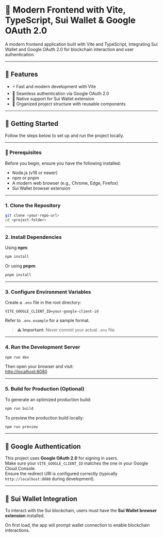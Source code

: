 # 🧩 Modern Frontend with Vite, TypeScript, Sui Wallet & Google OAuth 2.0

A modern frontend application built with Vite and TypeScript, integrating Sui Wallet and Google OAuth 2.0 for blockchain interaction and user authentication.

---

## 📁 Features

- ⚡️ Fast and modern development with Vite  
- 🔐 Seamless authentication via Google OAuth 2.0  
- 🔗 Native support for Sui Wallet extension  
- 🔧 Organized project structure with reusable components  

---

## 🚀 Getting Started

Follow the steps below to set up and run the project locally.

---

### 🧰 Prerequisites

Before you begin, ensure you have the following installed:

- Node.js (v16 or newer)  
- npm or pnpm  
- A modern web browser (e.g., Chrome, Edge, Firefox)  
- Sui Wallet browser extension  

---

### 1. Clone the Repository

```bash
git clone <your-repo-url>
cd <project-folder>
```

---

### 2. Install Dependencies

Using **npm**:

```bash
npm install
```

Or using **pnpm**:

```bash
pnpm install
```

---

### 3. Configure Environment Variables

Create a `.env` file in the root directory:

```env
VITE_GOOGLE_CLIENT_ID=your-google-client-id
```

Refer to `.env.example` for a sample format.

> ⚠️ **Important:** Never commit your actual `.env` file.

---

### 4. Run the Development Server

```bash
npm run dev
```

Then open your browser and visit:  
[http://localhost:8080](http://localhost:8080)

---

### 5. Build for Production (Optional)

To generate an optimized production build:

```bash
npm run build
```

To preview the production build locally:

```bash
npm run preview
```

---

## 🔐 Google Authentication

This project uses **Google OAuth 2.0** for signing in users.  
Make sure your `VITE_GOOGLE_CLIENT_ID` matches the one in your Google Cloud Console.  
Ensure the redirect URI is configured correctly (typically `http://localhost:8080` during development).

---

## 🔗 Sui Wallet Integration

To interact with the Sui blockchain, users must have the **Sui Wallet browser extension** installed.

On first load, the app will prompt wallet connection to enable blockchain interactions.